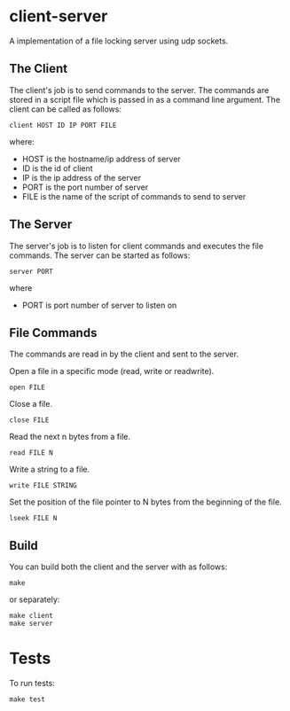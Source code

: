 # client-server

A implementation of a file locking server using udp sockets.


## The Client

The client's job is to send commands to the server. The commands are stored in
a script file which is passed in as a command line argument. The client can be
called as follows:

    client HOST ID IP PORT FILE

where:

- HOST is the hostname/ip address of server
- ID is the id of client
- IP is the ip address of the server
- PORT is the port number of server
- FILE is the name of the script of commands to send to server


## The Server

The server's job is to listen for client commands and executes the file
commands. The server can be started as follows:

    server PORT

where

- PORT is port number of server to listen on


## File Commands

The commands are read in by the client and sent to the server.

Open a file in a specific mode (read, write or readwrite).

    open FILE

Close a file.

    close FILE

Read the next n bytes from a file.

    read FILE N

Write a string to a file.

    write FILE STRING

Set the position of the file pointer to N bytes from the beginning of the file.

    lseek FILE N


## Build

You can build both the client and the server with as follows:

    make 

or separately:

    make client
    make server


# Tests

To run tests:

    make test
